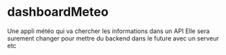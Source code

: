 # dashboardMeteo
Une appli météo qui va chercher les informations dans un API
Elle sera surement changer pour mettre du backend dans le future avec un serveur etc
